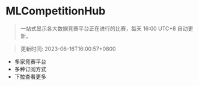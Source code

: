 # MLCompetitionHub

> 一站式显示各大数据竞赛平台正在进行的比赛，每天 16:00 UTC+8 自动更新。
  
> 更新时间: 2023-06-16T16:00:57+0800 

* 多家竞赛平台
* 多种订阅方式
* 下拉查看更多